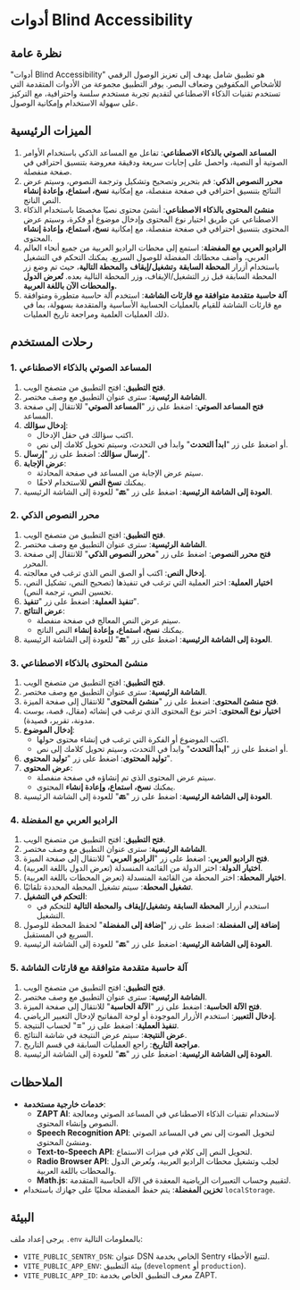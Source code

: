 # أدوات Blind Accessibility

## نظرة عامة

"أدوات Blind Accessibility" هو تطبيق شامل يهدف إلى تعزيز الوصول الرقمي للأشخاص المكفوفين وضعاف البصر. يوفر التطبيق مجموعة من الأدوات المتقدمة التي تستخدم تقنيات الذكاء الاصطناعي لتقديم تجربة مستخدم سلسة واحترافية، مع التركيز على سهولة الاستخدام وإمكانية الوصول.

## الميزات الرئيسية

1. **المساعد الصوتي بالذكاء الاصطناعي**: تفاعل مع المساعد الذكي باستخدام الأوامر الصوتية أو النصية، واحصل على إجابات سريعة ودقيقة معروضة بتنسيق احترافي في صفحة منفصلة.
2. **محرر النصوص الذكي**: قم بتحرير وتصحيح وتشكيل وترجمة النصوص، وسيتم عرض النتائج بتنسيق احترافي في صفحة منفصلة، مع إمكانية **نسخ، استماع، وإعادة إنشاء** النص الناتج.
3. **منشئ المحتوى بالذكاء الاصطناعي**: أنشئ محتوى نصيًا مخصصًا باستخدام الذكاء الاصطناعي عن طريق اختيار نوع المحتوى وإدخال موضوع أو فكرة، وسيتم عرض المحتوى بتنسيق احترافي في صفحة منفصلة، مع إمكانية **نسخ، استماع، وإعادة إنشاء** المحتوى.
4. **الراديو العربي مع المفضلة**: استمع إلى محطات الراديو العربية من جميع أنحاء العالم العربي، وأضف محطاتك المفضلة للوصول السريع. يمكنك التحكم في التشغيل باستخدام أزرار **المحطة السابقة** و**تشغيل/إيقاف** و**المحطة التالية**، حيث تم وضع زر المحطة السابقة قبل زر التشغيل/الإيقاف، وزر المحطة التالية بعده. **تُعرض الدول والمحطات الآن باللغة العربية.**
5. **آلة حاسبة متقدمة متوافقة مع قارئات الشاشة**: استخدم آلة حاسبة متطورة ومتوافقة مع قارئات الشاشة للقيام بالعمليات الحسابية الأساسية والمتقدمة بسهولة، بما في ذلك العمليات العلمية ومراجعة تاريخ العمليات.

## رحلات المستخدم

### 1. المساعد الصوتي بالذكاء الاصطناعي

1. **فتح التطبيق**: افتح التطبيق من متصفح الويب.
2. **الشاشة الرئيسية**: سترى عنوان التطبيق مع وصف مختصر.
3. **فتح المساعد الصوتي**: اضغط على زر "**المساعد الصوتي**" للانتقال إلى صفحة المساعد.
4. **إدخال سؤالك**:
   - اكتب سؤالك في حقل الإدخال.
   - أو اضغط على زر "**ابدأ التحدث**" وابدأ في التحدث، وسيتم تحويل كلامك إلى نص.
5. **إرسال سؤالك**: اضغط على زر "**إرسال**".
6. **عرض الإجابة**:
   - سيتم عرض الإجابة من المساعد في صفحة المحادثة.
   - يمكنك **نسخ النص** للاستخدام لاحقًا.
7. **العودة إلى الشاشة الرئيسية**: اضغط على زر "**🔙**" للعودة إلى الشاشة الرئيسية.

### 2. محرر النصوص الذكي

1. **فتح التطبيق**: افتح التطبيق من متصفح الويب.
2. **الشاشة الرئيسية**: سترى عنوان التطبيق مع وصف مختصر.
3. **فتح محرر النصوص**: اضغط على زر "**محرر النصوص الذكي**" للانتقال إلى صفحة المحرر.
4. **إدخال النص**: اكتب أو الصق النص الذي ترغب في معالجته.
5. **اختيار العملية**: اختر العملية التي ترغب في تنفيذها (تصحيح النص، تشكيل النص، تحسين النص، ترجمة النص).
6. **تنفيذ العملية**: اضغط على زر "**تنفيذ**".
7. **عرض النتائج**:
   - سيتم عرض النص المعالج في صفحة منفصلة.
   - يمكنك **نسخ، استماع، وإعادة إنشاء** النص الناتج.
8. **العودة إلى الشاشة الرئيسية**: اضغط على زر "**🔙**" للعودة إلى الشاشة الرئيسية.

### 3. منشئ المحتوى بالذكاء الاصطناعي

1. **فتح التطبيق**: افتح التطبيق من متصفح الويب.
2. **الشاشة الرئيسية**: سترى عنوان التطبيق مع وصف مختصر.
3. **فتح منشئ المحتوى**: اضغط على زر "**منشئ المحتوى**" للانتقال إلى صفحة الميزة.
4. **اختيار نوع المحتوى**: اختر نوع المحتوى الذي ترغب في إنشائه (مقال، قصة، بوست مدونة، تقرير، قصيدة).
5. **إدخال الموضوع**:
   - اكتب الموضوع أو الفكرة التي ترغب في إنشاء محتوى حولها.
   - أو اضغط على زر "**ابدأ التحدث**" وابدأ في التحدث، وسيتم تحويل كلامك إلى نص.
6. **توليد المحتوى**: اضغط على زر "**توليد المحتوى**".
7. **عرض المحتوى**:
   - سيتم عرض المحتوى الذي تم إنشاؤه في صفحة منفصلة.
   - يمكنك **نسخ، استماع، وإعادة إنشاء** المحتوى.
8. **العودة إلى الشاشة الرئيسية**: اضغط على زر "**🔙**" للعودة إلى الشاشة الرئيسية.

### 4. الراديو العربي مع المفضلة

1. **فتح التطبيق**: افتح التطبيق من متصفح الويب.
2. **الشاشة الرئيسية**: سترى عنوان التطبيق مع وصف مختصر.
3. **فتح الراديو العربي**: اضغط على زر "**الراديو العربي**" للانتقال إلى صفحة الميزة.
4. **اختيار الدولة**: اختر الدولة من القائمة المنسدلة (تعرض الدول باللغة العربية).
5. **اختيار المحطة**: اختر المحطة من القائمة المنسدلة (تعرض المحطات باللغة العربية).
6. **تشغيل المحطة**: سيتم تشغيل المحطة المحددة تلقائيًا.
7. **التحكم في التشغيل**:
   - استخدم أزرار **المحطة السابقة** و**تشغيل/إيقاف** و**المحطة التالية** للتحكم في التشغيل.
8. **إضافة إلى المفضلة**: اضغط على زر "**إضافة إلى المفضلة**" لحفظ المحطة للوصول السريع في المستقبل.
9. **العودة إلى الشاشة الرئيسية**: اضغط على زر "**🔙**" للعودة إلى الشاشة الرئيسية.

### 5. آلة حاسبة متقدمة متوافقة مع قارئات الشاشة

1. **فتح التطبيق**: افتح التطبيق من متصفح الويب.
2. **الشاشة الرئيسية**: سترى عنوان التطبيق مع وصف مختصر.
3. **فتح الآلة الحاسبة**: اضغط على زر "**الآلة الحاسبة**" للانتقال إلى صفحة الميزة.
4. **إدخال التعبير**: استخدم الأزرار الموجودة أو لوحة المفاتيح لإدخال التعبير الرياضي.
5. **تنفيذ العملية**: اضغط على زر "**=**" لحساب النتيجة.
6. **عرض النتيجة**: سيتم عرض النتيجة في شاشة النتائج.
7. **مراجعة التاريخ**: راجع العمليات السابقة في قسم التاريخ.
8. **العودة إلى الشاشة الرئيسية**: اضغط على زر "**🔙**" للعودة إلى الشاشة الرئيسية.

## الملاحظات

- **خدمات خارجية مستخدمة**:
  - **ZAPT AI**: لاستخدام تقنيات الذكاء الاصطناعي في المساعد الصوتي ومعالجة النصوص وإنشاء المحتوى.
  - **Speech Recognition API**: لتحويل الصوت إلى نص في المساعد الصوتي ومنشئ المحتوى.
  - **Text-to-Speech API**: لتحويل النص إلى كلام في ميزات الاستماع.
  - **Radio Browser API**: لجلب وتشغيل محطات الراديو العربية، وتُعرض الدول والمحطات باللغة العربية.
  - **Math.js**: لتقييم وحساب التعبيرات الرياضية المعقدة في الآلة الحاسبة المتقدمة.
- **تخزين المفضلة**: يتم حفظ المفضلة محليًا على جهازك باستخدام `localStorage`.

## البيئة

يرجى إعداد ملف `.env` بالمعلومات التالية:

- `VITE_PUBLIC_SENTRY_DSN`: عنوان DSN الخاص بخدمة Sentry لتتبع الأخطاء.
- `VITE_PUBLIC_APP_ENV`: بيئة التطبيق (`development` أو `production`).
- `VITE_PUBLIC_APP_ID`: معرف التطبيق الخاص بخدمة ZAPT.
